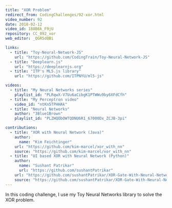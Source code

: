 ```yaml
---
title: "XOR Problem"
redirect_from: CodingChallenges/92-xor.html
video_number: 92
date: 2018-02-12
video_id: 188B6k_F9jU
repository: CC_092_xor
web_editor: _QGR5d0Bi

links:
  - title: "Toy-Neural-Network-JS"
    url: "https://github.com/CodingTrain/Toy-Neural-Network-JS"
  - title: "Deeplearn.js"
    url: "https://deeplearnjs.org"
  - title: "ITP's ML5.js library"
    url: "https://github.com/ITPNYU/ml5-js"

videos:
  - title: "My Neural Networks series"
    playlist_id: "PLRqwX-V7Uu6aCibgK1PTWWu9by6XFdCfh"
  - title: "My Perceptron video"
    video_id: "ntKn5TPHHAk"
  - title: "Neural Networks"
    author: "3Blue1Brown"
    playlist_id: "PLZHQObOWTQDNU6R1_67000Dx_ZCJB-3pi"

contributions:
  - title: "XOR with Neural Network (Java)"
    author:
      name: "Kim Feichtinger"
    url: "https://github.com/kim-marcel/xor_with_nn"
    source: "https://github.com/kim-marcel/xor_with_nn"
  - title: "UI based XOR with Neural Network (Python)"
    author:
      name: "Sushant Patrikar"
      url: "https://github.com/sushantPatrikar"
    url: "https://github.com/sushantPatrikar/XOR-Gate-With-Neural-Network-Using-Numpy/blob/master/README.md"
    source: "https://github.com/sushantPatrikar/XOR-Gate-With-Neural-Network-Using-Numpy"
---
```

  

In this coding challenge, I use my Toy Neural Networks library to solve the XOR problem.
